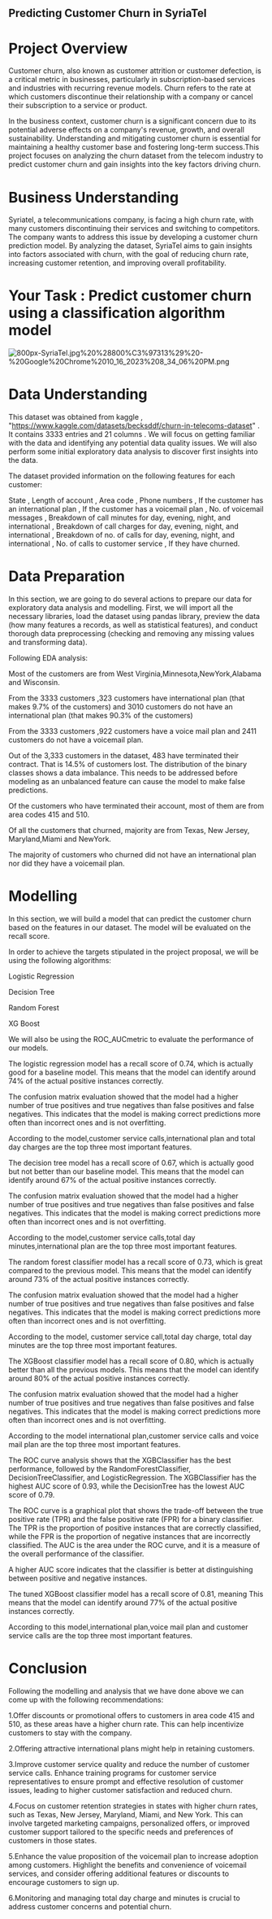 ## Predicting Customer Churn in SyriaTel

# Project Overview


Customer churn, also known as customer attrition or customer defection, is a critical metric in businesses, particularly in subscription-based services and industries with recurring revenue models. Churn refers to the rate at which customers discontinue their relationship with a company or cancel their subscription to a service or product.


In the business context, customer churn is a significant concern due to its potential adverse effects on a company's revenue, growth, and overall sustainability. Understanding and mitigating customer churn is essential for maintaining a healthy customer base and fostering long-term success.This project focuses on analyzing the churn dataset from the telecom industry to predict customer churn and gain insights into the key factors driving churn.


# Business Understanding


Syriatel, a telecommunications company, is facing a high churn rate, with many customers discontinuing their services and switching to competitors. The company wants to address this issue by developing a customer churn prediction model. By analyzing the dataset, SyriaTel aims to gain insights into factors associated with churn, with the goal of reducing churn rate, increasing customer retention, and improving overall profitability.



# Your Task : Predict customer churn using a classification algorithm model


![800px-SyriaTel.jpg%20%28800%C3%97313%29%20-%20Google%20Chrome%2010_16_2023%208_34_06%20PM.png](attachment:800px-SyriaTel.jpg%20%28800%C3%97313%29%20-%20Google%20Chrome%2010_16_2023%208_34_06%20PM.png)



# Data Understanding


This dataset was obtained from kaggle , "https://www.kaggle.com/datasets/becksddf/churn-in-telecoms-dataset" . It contains 3333 entries and 21 columns . We will focus on getting familiar with the data and identifying any potential data quality issues. We will also perform some initial exploratory data analysis to discover first insights into the data.


The dataset provided information on the following features for each customer:

State , Length of account , Area code , Phone numbers , If the customer has an international plan , If the customer has a voicemail plan , No. of voicemail messages , Breakdown of call minutes for day, evening, night, and international , Breakdown of call charges for day, evening, night, and international , Breakdown of no. of calls for day, evening, night, and international , No. of calls to customer service , If they have churned.


# Data Preparation

In this section, we are going to do several actions to prepare our data for exploratory data analysis and modelling. First, we will import all the necessary libraries, load the dataset using pandas library, preview the data (how many features a records, as well as statistical features), and conduct thorough data preprocessing (checking and removing any missing values and transforming data).






Following EDA analysis:


Most of the customers are from West Virginia,Minnesota,NewYork,Alabama and Wisconsin.

From the 3333 customers ,323 customers have international plan (that makes 9.7% of the customers) and 3010 customers do not have an international plan (that makes 90.3% of the customers)


From the 3333 customers ,922 customers have a voice mail plan and 2411 customers do not have a voicemail plan.


Out of the 3,333 customers in the dataset, 483 have terminated their contract. That is 14.5% of customers lost. The distribution of the binary classes shows a data imbalance. This needs to be addressed before modeling as an unbalanced feature can cause the model to make false predictions.



Of the customers who have terminated their account, most of them are from area codes 415 and 510.



Of all the customers that churned, majority are from Texas, New Jersey, Maryland,Miami and NewYork.



The majority of customers who churned did not have an international plan nor did they have a voicemail plan.




# Modelling


In this section, we will build a model that can predict the customer churn based on the features in our dataset. The model will be evaluated on the recall score.

In order to achieve the targets stipulated in the project proposal, we will be using the following algorithms:

Logistic Regression

Decision Tree

Random Forest

XG Boost

We will also be using the ROC_AUCmetric to evaluate the performance of our models.



The logistic regression model has a recall score of 0.74, which is actually good for a baseline model. This means that the model can identify around 74% of the actual positive instances correctly.

The confusion matrix evaluation showed that the model had a higher number of true positives and true negatives than false positives and false negatives. This indicates that the model is making correct predictions more often than incorrect ones and is not overfitting.

According to the model,customer service calls,international plan and total day charges are the top three most important features.



The decision tree model has a recall score of 0.67, which is actually good but not better than our baseline model. This means that the model can identify around 67% of the actual positive instances correctly.

The confusion matrix evaluation showed that the model had a higher number of true positives and true negatives than false positives and false negatives. This indicates that the model is making correct predictions more often than incorrect ones and is not overfitting.

According to the model,customer service calls,total day minutes,international plan are the top three most important features.


The random forest classifier model has a recall score of 0.73, which is great compared to the previous model. This means that the model can identify around 73% of the actual positive instances correctly.

The confusion matrix evaluation showed that the model had a higher number of true positives and true negatives than false positives and false negatives. This indicates that the model is making correct predictions more often than incorrect ones and is not overfitting.

According to the model, customer service call,total day charge, total day minutes are the top three most important features.



The XGBoost classifier model has a recall score of 0.80, which is actually better than all the previous models. This means that the model can identify around 80% of the actual positive instances correctly.

The confusion matrix evaluation showed that the model had a higher number of true positives and true negatives than false positives and false negatives. This indicates that the model is making correct predictions more often than incorrect ones and is not overfitting.

According to the model international plan,customer service calls and voice mail plan are the top three most important features.



The ROC curve analysis shows that the XGBClassifier has the best performance, followed by the RandomForestClassifier, DecisionTreeClassifier, and LogisticRegression. The XGBClassifier has the highest AUC score of 0.93, while the DecisionTree has the lowest AUC score of 0.79.

The ROC curve is a graphical plot that shows the trade-off between the true positive rate (TPR) and the false positive rate (FPR) for a binary classifier. The TPR is the proportion of positive instances that are correctly classified, while the FPR is the proportion of negative instances that are incorrectly classified. The AUC is the area under the ROC curve, and it is a measure of the overall performance of the classifier.

A higher AUC score indicates that the classifier is better at distinguishing between positive and negative instances.



The tuned XGBoost classifier model has a recall score of 0.81, meaning This means that the model can identify around 77% of the actual positive instances correctly.

According to this model,international plan,voice mail plan and customer service calls are the top three most important features.




# Conclusion

Following the modelling and analysis that we have done above we can come up with the following recommendations:

1.Offer discounts or promotional offers to customers in area code 415 and 510, as these areas have a higher churn rate. This can help incentivize customers to stay with the company.

2.Offering attractive international plans might help in retaining customers.

3.Improve customer service quality and reduce the number of customer service calls. Enhance training programs for customer service representatives to ensure prompt and effective resolution of customer issues, leading to higher customer satisfaction and reduced churn.

4.Focus on customer retention strategies in states with higher churn rates, such as Texas, New Jersey, Maryland, Miami, and New York. This can involve targeted marketing campaigns, personalized offers, or improved customer support tailored to the specific needs and preferences of customers in those states.

5.Enhance the value proposition of the voicemail plan to increase adoption among customers. Highlight the benefits and convenience of voicemail services, and consider offering additional features or discounts to encourage customers to sign up.

6.Monitoring and managing total day charge and minutes is crucial to address customer concerns and potential churn.




